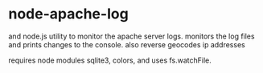 # node-apache-log
and node.js utility to monitor the apache server logs. monitors the log files and prints changes to the console. also reverse geocodes ip addresses

requires node modules sqlite3, colors, and uses fs.watchFile. 

